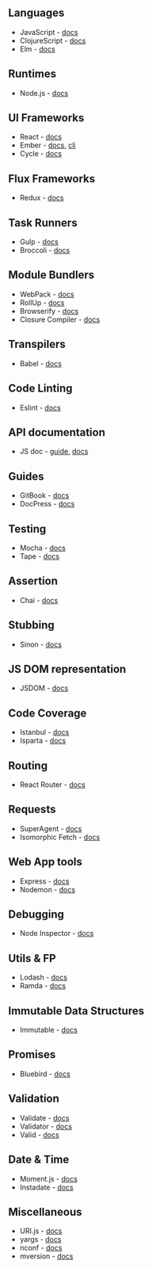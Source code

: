 ## Languages

* JavaScript - [docs](https://developer.mozilla.org/en-US/docs/Web/JavaScript)
* ClojureScript - [docs](https://github.com/clojure/clojurescript/wiki/Quick-Start)
* Elm - [docs](http://elm-lang.org/docs)

## Runtimes

* Node.js - [docs](https://nodejs.org/en/docs/)

## UI Frameworks

* React - [docs](https://facebook.github.io/react/docs/getting-started.html)
* Ember - [docs](https://guides.emberjs.com/v2.3.0/), [cli](http://ember-cli.com/)
* Cycle - [docs](http://cycle.js.org/)

## Flux Frameworks

* Redux - [docs](http://redux.js.org/)

## Task Runners

* Gulp - [docs](https://github.com/gulpjs/gulp/blob/master/docs/getting-started.md)
* Broccoli - [docs](https://github.com/broccolijs/broccoli)

## Module Bundlers

* WebPack - [docs](http://webpack.github.io/docs/)
* RollUp - [docs](http://rollupjs.org/guide/)
* Browserify - [docs](https://github.com/substack/node-browserify)
* Closure Compiler - [docs](https://developers.google.com/closure/compiler/)

## Transpilers

* Babel - [docs](https://babeljs.io/docs/setup/)

## Code Linting

* Eslint - [docs](http://eslint.org/docs/user-guide/getting-started)

## API documentation

* JS doc - [guide](http://usejsdoc.org/), [docs](https://github.com/jsdoc3/jsdoc)

## Guides

* GitBook - [docs](https://github.com/GitbookIO/gitbook)
* DocPress - [docs](https://github.com/docpress/docpress)

## Testing

* Mocha - [docs](https://mochajs.org/)
* Tape - [docs](https://github.com/substack/tape)

## Assertion

* Chai - [docs](http://chaijs.com/guide/)

## Stubbing

* Sinon - [docs](http://sinonjs.org/docs/)

## JS DOM representation

* JSDOM - [docs](https://github.com/tmpvar/jsdom)

## Code Coverage

* Istanbul - [docs](https://github.com/gotwarlost/istanbul)
* Isparta - [docs](https://github.com/douglasduteil/isparta)

## Routing

* React Router - [docs](https://github.com/reactjs/react-router)

## Requests

* SuperAgent - [docs](http://visionmedia.github.io/superagent/)
* Isomorphic Fetch - [docs](https://github.com/matthew-andrews/isomorphic-fetch)

## Web App tools

* Express - [docs](http://expressjs.com/en/guide/routing.html)
* Nodemon - [docs](https://github.com/remy/nodemon)

## Debugging

* Node Inspector - [docs](https://github.com/node-inspector/node-inspector)

## Utils & FP

* Lodash - [docs](https://lodash.com/docs)
* Ramda - [docs](http://ramdajs.com/0.19.1/docs/)

## Immutable Data Structures

* Immutable - [docs](https://facebook.github.io/immutable-js/docs/#/)

## Promises

* Bluebird - [docs](http://bluebirdjs.com/docs/getting-started.html)

## Validation

* Validate - [docs](http://validatejs.org/)
* Validator - [docs](https://github.com/chriso/validator.js)
* Valid - [docs](https://github.com/dleitee/valid.js)

## Date & Time

* Moment.js - [docs](http://momentjs.com/docs/)
* Instadate - [docs](https://github.com/Teamweek/instadate)

## Miscellaneous

* URI.js - [docs](https://medialize.github.io/URI.js/)
* yargs - [docs](https://github.com/bcoe/yargs)
* nconf - [docs](https://github.com/indexzero/nconf)
* mversion - [docs](https://github.com/mikaelbr/mversion)